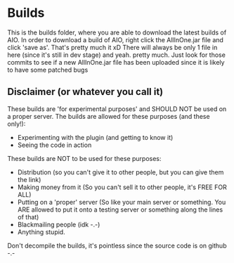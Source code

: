 Builds
======
This is the builds folder, where you are able to download the latest builds of AIO. In order to download a build of AIO, right click the AllInOne.jar file and click 'save as'.
That's pretty much it xD There will always be only 1 file in here (since it's still in dev stage) and yeah. pretty much. Just look for those commits to see if a new AllInOne.jar file has been uploaded since it is likely to have some patched bugs

Disclaimer (or whatever you call it)
------------------------------------
These builds are 'for experimental purposes' and SHOULD NOT be used on a proper server.
The builds are allowed for these purposes (and these only!):
* Experimenting with the plugin (and getting to know it)
* Seeing the code in action

These builds are NOT to be used for these purposes:
* Distribution (so you can't give it to other people, but you can give them the link)
* Making money from it (So you can't sell it to other people, it's FREE FOR ALL)
* Putting on a 'proper' server (So like your main server or something. You ARE allowed to put it onto a testing server or something along the lines of that)
* Blackmailing people (idk -.-)
* Anything stupid.

Don't decompile the builds, it's pointless since the source code is on github -.-
